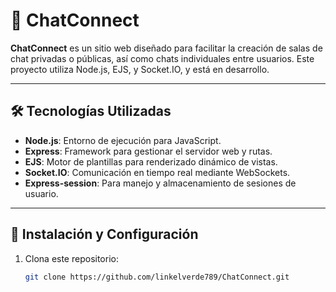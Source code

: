 # 💬 ChatConnect

**ChatConnect** es un sitio web diseñado para facilitar la creación de salas de chat privadas o públicas, así como chats individuales entre usuarios. Este proyecto utiliza Node.js, EJS, y Socket.IO, y está en desarrollo.

---

## 🛠️ Tecnologías Utilizadas

- **Node.js**: Entorno de ejecución para JavaScript.
- **Express**: Framework para gestionar el servidor web y rutas.
- **EJS**: Motor de plantillas para renderizado dinámico de vistas.
- **Socket.IO**: Comunicación en tiempo real mediante WebSockets.
- **Express-session**: Para manejo y almacenamiento de sesiones de usuario.

---

## 🚀 Instalación y Configuración

1. Clona este repositorio:
   ```bash
   git clone https://github.com/linkelverde789/ChatConnect.git
